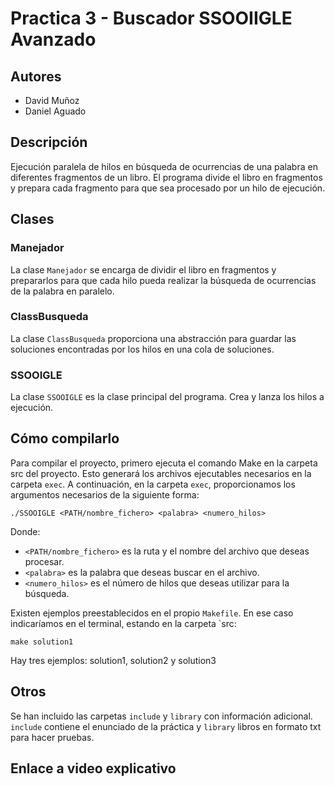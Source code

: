 # Practica 3 - Buscador SSOOIIGLE Avanzado

## Autores
- David Muñoz
- Daniel Aguado

## Descripción
Ejecución paralela de hilos en búsqueda de ocurrencias de una palabra en diferentes fragmentos de un libro. El programa divide el libro en fragmentos y prepara cada fragmento para que sea procesado por un hilo de ejecución.

## Clases

### Manejador
La clase `Manejador` se encarga de dividir el libro en fragmentos y prepararlos para que cada hilo pueda realizar la búsqueda de ocurrencias de la palabra en paralelo.

### ClassBusqueda
La clase `ClassBusqueda` proporciona una abstracción para guardar las soluciones encontradas por los hilos en una cola de soluciones.

### SSOOIGLE
La clase `SSOOIGLE` es la clase principal del programa. Crea y lanza los hilos a ejecución.

## Cómo compilarlo
Para compilar el proyecto, primero ejecuta el comando Make en la carpeta src del proyecto. Esto generará los archivos ejecutables necesarios en la carpeta `exec`. A continuación, en la carpeta `exec`, proporcionamos los argumentos necesarios de la siguiente forma:

```
./SSOOIGLE <PATH/nombre_fichero> <palabra> <numero_hilos>
```

Donde:
- `<PATH/nombre_fichero>` es la ruta y el nombre del archivo que deseas procesar.
- `<palabra>` es la palabra que deseas buscar en el archivo.
- `<numero_hilos>` es el número de hilos que deseas utilizar para la búsqueda.

Existen ejemplos preestablecidos en el propio `Makefile`. En ese caso indicaríamos en el terminal, estando en la carpeta `src:

```
make solution1
```
Hay tres ejemplos: solution1, solution2 y solution3
## Otros
Se han incluido las carpetas `include` y `library` con información adicional. `include` contiene el enunciado de la práctica y `library` libros en formato txt para hacer pruebas.

## Enlace a video explicativo
[](youtube.com)